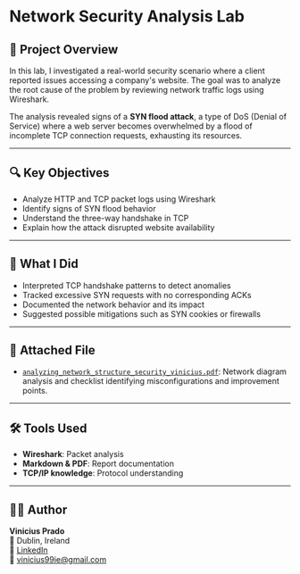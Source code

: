 # Network Security Analysis Lab

## 📄 Project Overview
In this lab, I investigated a real-world security scenario where a client reported issues accessing a company's website. The goal was to analyze the root cause of the problem by reviewing network traffic logs using Wireshark.

The analysis revealed signs of a **SYN flood attack**, a type of DoS (Denial of Service) where a web server becomes overwhelmed by a flood of incomplete TCP connection requests, exhausting its resources.

---

## 🔍 Key Objectives
- Analyze HTTP and TCP packet logs using Wireshark
- Identify signs of SYN flood behavior
- Understand the three-way handshake in TCP
- Explain how the attack disrupted website availability

---

## 🧠 What I Did
- Interpreted TCP handshake patterns to detect anomalies
- Tracked excessive SYN requests with no corresponding ACKs
- Documented the network behavior and its impact
- Suggested possible mitigations such as SYN cookies or firewalls

---

## 📎 Attached File
- [`analyzing_network_structure_security_vinicius.pdf`](./analyzing_network_structure_security_vinicius.pdf): Network diagram analysis and checklist identifying misconfigurations and improvement points.


---

## 🛠 Tools Used
- **Wireshark**: Packet analysis  
- **Markdown & PDF**: Report documentation  
- **TCP/IP knowledge**: Protocol understanding

---

## 👨‍💻 Author
**Vinicius Prado**  
📍 Dublin, Ireland  
🔗 [LinkedIn](https://www.linkedin.com/in/viniciusalprado)  
📧 [vinicius99ie@gmail.com](mailto:vinicius99ie@gmail.com)
